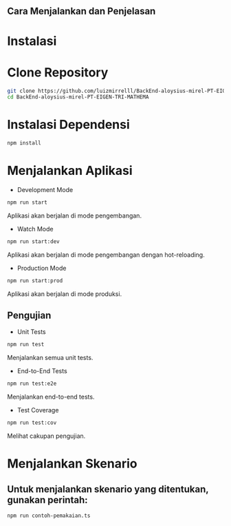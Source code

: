 ## Cara Menjalankan dan Penjelasan
# Instalasi
# Clone Repository

```bash
git clone https://github.com/luizmirrelll/BackEnd-aloysius-mirel-PT-EIGEN-TRI-MATHEMA.git
cd BackEnd-aloysius-mirel-PT-EIGEN-TRI-MATHEMA
```
# Instalasi Dependensi

```bash
npm install
```

# Menjalankan Aplikasi
- Development Mode

```bash
npm run start
```
Aplikasi akan berjalan di mode pengembangan.

- Watch Mode
```bash
npm run start:dev
```
Aplikasi akan berjalan di mode pengembangan dengan hot-reloading.

- Production Mode

```bash
npm run start:prod
```
Aplikasi akan berjalan di mode produksi.

## Pengujian

- Unit Tests

```bash
npm run test
```
Menjalankan semua unit tests.

- End-to-End Tests

```bash
npm run test:e2e
```
Menjalankan end-to-end tests.

- Test Coverage

```bash
npm run test:cov
```
Melihat cakupan pengujian.

# Menjalankan Skenario
## Untuk menjalankan skenario yang ditentukan, gunakan perintah:

```bash
npm run contoh-pemakaian.ts
```
